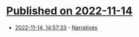 # [Published on 2022-11-14](index.md)

* [2022-11-14, 14:57:33](https://news.ycombinator.com/item?id=33594871) - [Narratives](https://stratechery.com/2022/narratives/)
